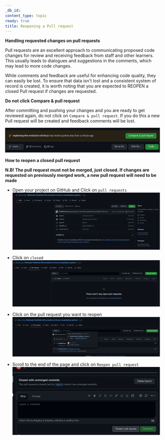 ```yaml
---
_db_id: 
content_type: topic
ready: true
title: Reopening a Pull request
---
```


**Handling requested changes on pull requests**

Pull requests are an excellent approach to communicating proposed code changes for review and receiving feedback from staff and other learners. This usually leads to dialogues and suggestions in the comments, which may lead to more code changes.

While comments and feedback are useful for enhancing code quality, they can easily be lost. To ensure that data isn't lost and a consistent system of record is created, it is worth noting that you are expected to REOPEN a closed Pull request if changes are requested. 

**Do not click Compare & pull request**

After committing and pushing your changes and you are ready to get reviewed again, do not click on `Compare & pull request`. If you do this a new Pull request will be created and feedback comments will be lost. 

![](compare&pr.png)

**How to reopen a closed pull request** 

**N.B! The pull request must not be merged, just closed. If changes are requested on previously merged work, a new pull request will need to be made**

- Open your project on GitHub and Click on `pull requests` 
![](project-page.png)

- Click on `closed`
![](closed.png)

- Click on the pull request you want to reopen
![](pr.png)

- Scroll to the end of the page and click on `Reopen pull request`
![](reopen.png)
